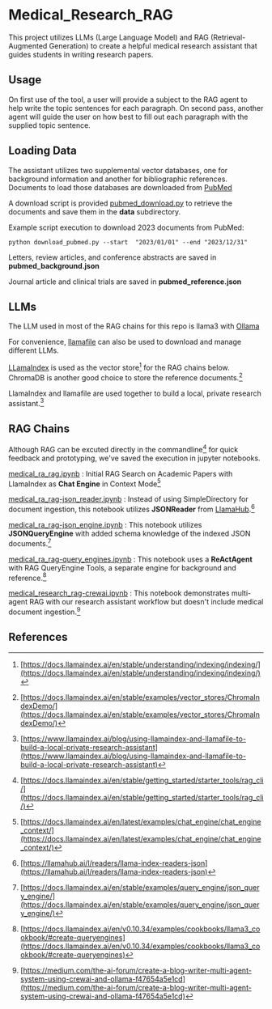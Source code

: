 # Medical_Research_RAG

This project utilizes LLMs (Large Language Model) and RAG (Retrieval-Augmented Generation) to create a helpful medical research assistant that guides students in writing research papers. 

## Usage

On first use of the tool, a user will provide a subject to the RAG agent to help write the topic sentences for each paragraph. 
On second pass, another agent will guide the user on how best to fill out each paragraph with the supplied topic sentence.

## Loading Data
 
The assistant utilizes two supplemental vector databases, one for background information and another for bibliographic references. 
Documents to load those databases are downloaded from [PubMed](https://pubmed.ncbi.nlm.nih.gov/)

A download script is provided [pubmed_download.py](https://github.com/VincentYing/Medical_Research_RAG/blob/main/pubmed_download.py) to retrieve the documents and save them in the **data** subdirectory.

Example script execution to download 2023 documents from PubMed:
```
python download_pubmed.py --start  "2023/01/01" --end "2023/12/31"
```

Letters, review articles, and conference abstracts are saved in **pubmed_background.json**

Journal article and clinical trials are saved in **pubmed_reference.json**

## LLMs

The LLM  used in most of the RAG chains for this repo is llama3 with [Ollama](https://github.com/ollama/ollama)

For convenience, [llamafile](https://github.com/Mozilla-Ocho/llamafile) can also be used to download and manage different LLMs.

[LLamaIndex](https://github.com/run-llama/llama_index) is used as the vector store[^1] for the RAG chains below. ChromaDB is another good choice to store the reference documents.[^2]

LlamaIndex and llamafile are used together to build a local, private research assistant.[^3]

## RAG Chains

Although RAG can be excuted directly in the commandline[^4] for quick feedback and prototyping, we've saved the execution in jupyter notebooks.

[medical_ra_rag.ipynb](https://github.com/VincentYing/Medical_Research_RAG/blob/main/medical_ra_rag.ipynb) : Initial RAG Search on Academic Papers with LlamaIndex as **Chat Engine** in Context Mode[^5] 

[medical_ra_rag-json_reader.ipynb](https://github.com/VincentYing/Medical_Research_RAG/blob/main/medical_ra_rag-json_reader.ipynb) : Instead of using SimpleDirectory for document ingestion, this notebook utilizes **JSONReader** from [LlamaHub](https://docs.llamaindex.ai/en/stable/understanding/loading/llamahub/).[^6]

[medical_ra_rag-json_engine.ipynb](https://github.com/VincentYing/Medical_Research_RAG/blob/main/medical_ra_rag-json_engine.ipynb) : This notebook utilizes **JSONQueryEngine** with added schema knowledge of the indexed JSON documents.[^7]

[medical_ra_rag-query_engines.ipynb](https://github.com/VincentYing/Medical_Research_RAG/blob/main/medical_ra_rag-query_engines.ipynb) : This notebook uses a **ReActAgent** with RAG QueryEngine Tools, a separate engine for background and reference.[^8]

[medical_research_rag-crewai.ipynb](https://github.com/VincentYing/Medical_Research_RAG/blob/main/medical_research_rag-crewai.ipynb) : This notebook demonstrates multi-agent RAG with our research assistant workflow but doesn't include medical document ingestion.[^9]

## References

[^1]: [https://docs.llamaindex.ai/en/stable/understanding/indexing/indexing/](https://docs.llamaindex.ai/en/stable/understanding/indexing/indexing/)

[^2]: [https://docs.llamaindex.ai/en/stable/examples/vector_stores/ChromaIndexDemo/](https://docs.llamaindex.ai/en/stable/examples/vector_stores/ChromaIndexDemo/)

[^3]: [https://www.llamaindex.ai/blog/using-llamaindex-and-llamafile-to-build-a-local-private-research-assistant](https://www.llamaindex.ai/blog/using-llamaindex-and-llamafile-to-build-a-local-private-research-assistant)

[^4]: [https://docs.llamaindex.ai/en/stable/getting_started/starter_tools/rag_cli/](https://docs.llamaindex.ai/en/stable/getting_started/starter_tools/rag_cli/)

[^5]: [https://docs.llamaindex.ai/en/latest/examples/chat_engine/chat_engine_context/](https://docs.llamaindex.ai/en/latest/examples/chat_engine/chat_engine_context/)

[^6]: [https://llamahub.ai/l/readers/llama-index-readers-json](https://llamahub.ai/l/readers/llama-index-readers-json)

[^7]: [https://docs.llamaindex.ai/en/stable/examples/query_engine/json_query_engine/](https://docs.llamaindex.ai/en/stable/examples/query_engine/json_query_engine/)

[^8]: [https://docs.llamaindex.ai/en/v0.10.34/examples/cookbooks/llama3_cookbook/#create-queryengines](https://docs.llamaindex.ai/en/v0.10.34/examples/cookbooks/llama3_cookbook/#create-queryengines)

[^9]: [https://medium.com/the-ai-forum/create-a-blog-writer-multi-agent-system-using-crewai-and-ollama-f47654a5e1cd](https://medium.com/the-ai-forum/create-a-blog-writer-multi-agent-system-using-crewai-and-ollama-f47654a5e1cd)